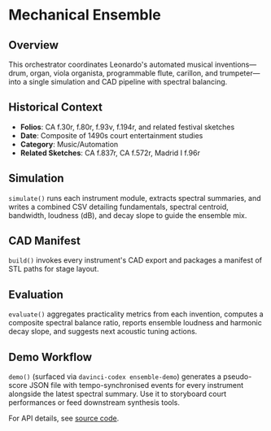 # Mechanical Ensemble

## Overview

This orchestrator coordinates Leonardo's automated musical inventions—drum, organ, viola organista, programmable flute, carillon, and trumpeter—into a single simulation and CAD pipeline with spectral balancing.

## Historical Context

- **Folios**: CA f.30r, f.80r, f.93v, f.194r, and related festival sketches
- **Date**: Composite of 1490s court entertainment studies
- **Category**: Music/Automation
- **Related Sketches**: CA f.837r, CA f.572r, Madrid I f.96r

## Simulation

`simulate()` runs each instrument module, extracts spectral summaries, and writes a combined CSV detailing fundamentals, spectral centroid, bandwidth, loudness (dB), and decay slope to guide the ensemble mix.

## CAD Manifest

`build()` invokes every instrument's CAD export and packages a manifest of STL paths for stage layout.

## Evaluation

`evaluate()` aggregates practicality metrics from each invention, computes a composite spectral balance ratio, reports ensemble loudness and harmonic decay slope, and suggests next acoustic tuning actions.

## Demo Workflow

`demo()` (surfaced via `davinci-codex ensemble-demo`) generates a pseudo-score JSON file with tempo-synchronised events for every instrument alongside the latest spectral summary. Use it to storyboard court performances or feed downstream synthesis tools.

For API details, see [source code](../src/davinci_codex/inventions/mechanical_ensemble.py).

